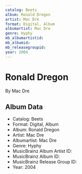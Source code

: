 ```yaml
---
catalog: Beets
album: Ronald Dregon
artist: Mac Dre
format: Digital, Album
albumartist: Mac Dre
genre: Hyphy
mb_albumartistid: 
mb_albumid: 
mb_releasegroupid: 
year: 2004
---
```


# Ronald Dregon

By Mac Dre

## Album Data

- Catalog: Beets
- Format: Digital, Album
- Album: Ronald Dregon
- Artist: Mac Dre
- Albumartist: Mac Dre
- Genre: Hyphy
- MusicBrainz Album Artist ID: 
- MusicBrainz Album ID: 
- MusicBrainz Release Group ID: 
- Year: 2004


